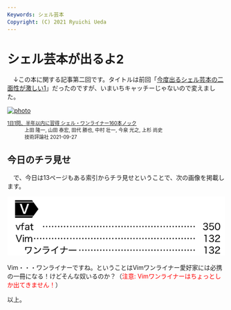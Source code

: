 ```yaml
---
Keywords: シェル芸本
Copyright: (C) 2021 Ryuichi Ueda
---
```


# シェル芸本が出るよ2

　↓この本に関する記事第二回です。タイトルは前回「[今度出るシェル芸本の二面性が激しい1](/?post=20210902)」だったのですが、いまいちキャッチーじゃないので変えました。

<div class="card">
  <div class="row no-gutters">
    <div class="col-md-2">
      <a class="item url" href="https://www.amazon.co.jp/dp/4297122677?tag=ryuichiueda-22&linkCode=ogi&th=1&psc=1"><img src="https://m.media-amazon.com/images/I/51F6w9FoosL._SL500_.jpg" width="395" alt="photo"></a>
    </div>
    <div class="col-md-10">
      <div class="card-body">
        <dl class="fn" style="font-size:80%">
          <dt><a href="https://www.amazon.co.jp/dp/4297122677?tag=ryuichiueda-22&linkCode=ogi&th=1&psc=1">1日1問、半年以内に習得 シェル・ワンライナー160本ノック</a></dt>
          <dd>上田 隆一, 山田 泰宏, 田代 勝也, 中村 壮一, 今泉 光之, 上杉 尚史</dd>
          <dd>技術評論社 2021-09-27</dd>
        </dl>
      </div>
    </div>
  </div>
</div>

## 今日のチラ見せ

　で、今日は13ページもある索引からチラ見せということで、次の画像を掲載します。


![](./index_v.png)


Vim・・・ワンライナーですね。ということはVimワンライナー愛好家には必携の一冊になる！けどそんな奴いるのか？（<span style="color:red">注意: Vimワンライナーはちょっとしか出てきません！</span>）



以上。
